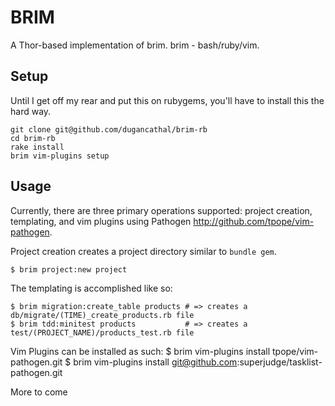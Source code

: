BRIM
====

A Thor-based implementation of brim.
brim - bash/ruby/vim.  

Setup
-----

Until I get off my rear and put this on rubygems, you'll have to install this the hard way.

    git clone git@github.com/dugancathal/brim-rb
    cd brim-rb
    rake install
    brim vim-plugins setup

Usage
-----

Currently, there are three primary operations supported: project creation, templating, and vim plugins using Pathogen <http://github.com/tpope/vim-pathogen>.

Project creation creates a project directory similar to `bundle gem`.

    $ brim project:new project

The templating is accomplished like so:

    $ brim migration:create_table products # => creates a db/migrate/(TIME)_create_products.rb file
    $ brim tdd:minitest products           # => creates a test/(PROJECT_NAME)/products_test.rb file

Vim Plugins can be installed as such:
    $ brim vim-plugins install tpope/vim-pathogen.git
    $ brim vim-plugins install git@github.com:superjudge/tasklist-pathogen.git

More to come
